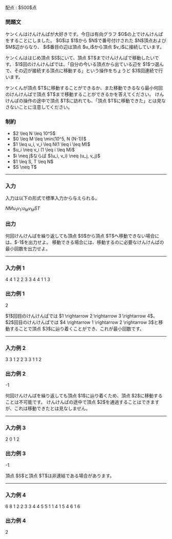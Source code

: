 
<div>

<span>

<span>

<p>
配点 : $500$点
</p>

<div>

<section>

### **問題文**

<p>
ケンくんはけんけんぱが大好きです。今日は有向グラフ $G$の上でけんけんぱをすることにしました。
$G$は $1$から $N$で番号付けされた $N$頂点および $M$辺からなり、
$i$番目の辺は頂点 $u_i$から頂点 $v_i$に接続しています。
</p>

<p>
ケンくんははじめ頂点 $S$にいて、頂点 $T$までけんけんぱで移動したいです。
$1$回のけんけんぱでは、「自分の今いる頂点から出ている辺を $1$つ選んで、その辺が接続する頂点に移動する」という操作をちょうど $3$回連続で行います。
</p>

<p>
ケンくんが頂点 $T$に移動することができるか、また移動できるなら最小何回のけんけんぱで頂点 $T$まで移動することができるかを答えてください。
けんけんぱの操作の途中で頂点 $T$に訪れても、「頂点 $T$に移動できた」とは見なさないことに注意してください。
</p>

</section>

</div>

<div>

<section>

### **制約**

<ul>

<li>
$2 \leq N \leq 10^5$
</li>

<li>
$0 \leq M \leq \min(10^5, N (N-1))$
</li>

<li>
$1 \leq u_i, v_i \leq N(1 \leq i \leq M)$
</li>

<li>
$u_i \neq v_i (1 \leq i \leq M)$
</li>

<li>
$i \neq j$ならば $(u_i, v_i) \neq (u_j, v_j)$
</li>

<li>
$1 \leq S, T \leq N$
</li>

<li>
$S \neq T$
</li>

</ul>

</section>

</div>

---

<div>

<div>

<section>

### **入力**

<p>
入力は以下の形式で標準入力から与えられる。
</p>

<div>

$N$$M$$u_1$$v_1$$:$$u_M$$v_M$$S$$T$
</div>

</section>

</div>

<div>

<section>

### **出力**

<p>
何回けんけんぱを繰り返しても頂点 $S$から頂点 $T$へ移動できない場合には、$-1$を出力せよ。
移動できる場合には、移動するのに必要なけんけんぱの最小回数を出力せよ。
</p>

</section>

</div>

</div>

---

<div>

<section>

### **入力例 1**

<div>

4 4
1 2
2 3
3 4
4 1
1 3

</div>

</section>

</div>

<div>

<section>

### **出力例 1**

<div>

2

</div>

<p>
$1$回目のけんけんぱでは $1 \rightarrow 2 \rightarrow 3 \rightarrow 4$、$2$回目のけんけんぱでは $4 \rightarrow 1 \rightarrow 2 \rightarrow 3$と移動することで頂点 $3$に辿り着くことができ、これが最小回数です。
</p>

</section>

</div>

---

<div>

<section>

### **入力例 2**

<div>

3 3
1 2
2 3
3 1
1 2

</div>

</section>

</div>

<div>

<section>

### **出力例 2**

<div>

-1

</div>

<p>
何回けんけんぱを繰り返しても頂点 $1$に辿り着くため、頂点 $2$に移動することは不可能です。
けんけんぱの途中で頂点 $2$を通過することはできますが、これは移動できたとは見なしません。
</p>

</section>

</div>

---

<div>

<section>

### **入力例 3**

<div>

2 0
1 2

</div>

</section>

</div>

<div>

<section>

### **出力例 3**

<div>

-1

</div>

<p>
頂点 $S$と頂点 $T$は非連結である場合があります。
</p>

</section>

</div>

---

<div>

<section>

### **入力例 4**

<div>

6 8
1 2
2 3
3 4
4 5
5 1
1 4
1 5
4 6
1 6

</div>

</section>

</div>

<div>

<section>

### **出力例 4**

<div>

2

</div>

</section>

</div>

</span>

</span>

</div>
